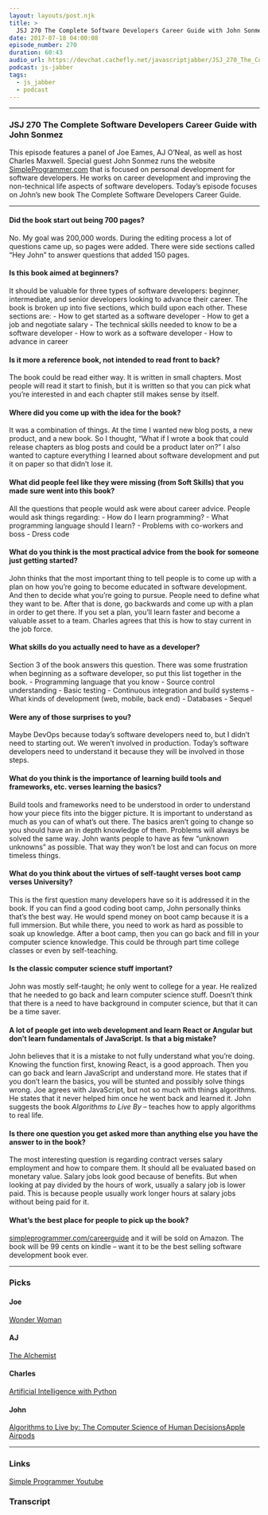 ```yaml
---
layout: layouts/post.njk
title: >
  JSJ 270 The Complete Software Developers Career Guide with John Sonmez
date: 2017-07-18 04:00:08
episode_number: 270
duration: 60:43
audio_url: https://devchat.cachefly.net/javascriptjabber/JSJ_270_The_Complete_Software_Developers_Career_Guide_with_John_Sonmez_mixdown.mp3
podcast: js-jabber
tags:
  - js_jabber
  - podcast
---
```


---

### JSJ 270 The Complete Software Developers Career Guide with John Sonmez

This episode features a panel of Joe Eames, AJ O’Neal, as well as host Charles Maxwell. Special guest John Sonmez runs the website [SimpleProgrammer.com](https://simpleprogrammer.com/) that is focused on personal development for software developers. He works on career development and improving the non-technical life aspects of software developers. Today’s episode focuses on John’s new book&nbsp;The Complete Software Developers Career Guide.

---

#### Did the book start out being 700 pages?

No. My goal was 200,000 words. During the editing process a lot of questions came up, so pages were added. There were side sections called “Hey John” to answer questions that added 150 pages.

#### Is this book aimed at beginners?

It should be valuable for three types of software developers: beginner, intermediate, and senior developers looking to advance their career. The book is broken up into five sections, which build upon each other. These sections are: - How to get started as a software developer - How to get a job and negotiate salary - The technical skills needed to know to be a software developer - How to work as a software developer - How to advance in career

#### Is it more a reference book, not intended to read front to back?

The book could be read either way. It is written in small chapters. Most people will read it start to finish, but it is written so that you can pick what you’re interested in and each chapter still makes sense by itself.

#### Where did you come up with the idea for the book?

It was a combination of things. At the time I wanted new blog posts, a new product, and a new book. So I thought, “What if I wrote a book that could release chapters as blog posts and could be a product later on?” I also wanted to capture everything I learned about software development and put it on paper so that didn’t lose it.

#### What did people feel like they were missing (from Soft Skills) that you made sure went into this book?

All the questions that people would ask were about career advice. People would ask things regarding: - How do I learn programming? - What programming language should I learn? - Problems with co-workers and boss - Dress code

#### What do you think is the most practical advice from the book for someone just getting started?

John thinks that the most important thing to tell people is to come up with a plan on how you’re going to become educated in software development. And then to decide what you’re going to pursue. People need to define what they want to be. After that is done, go backwards and come up with a plan in order to get there. If you set a plan, you’ll learn faster and become a valuable asset to a team. Charles agrees that this is how to stay current in the job force.

#### What skills do you actually need to have as a developer?

Section 3 of the book answers this question. There was some frustration when beginning as a software developer, so put this list together in the book. - Programming language that you know - Source control understanding - Basic testing - Continuous integration and build systems - What kinds of development (web, mobile, back end) - Databases - Sequel

#### Were any of those surprises to you?

Maybe DevOps because today’s software developers need to, but I didn’t need to starting out. We weren’t involved in production. Today’s software developers need to understand it because they will be involved in those steps.

#### What do you think is the importance of learning build tools and frameworks, etc. verses learning the basics?

Build tools and frameworks need to be understood in order to understand how your piece fits into the bigger picture. It is important to understand as much as you can of what’s out there. The basics aren’t going to change so you should have an in depth knowledge of them. Problems will always be solved the same way. John wants people to have as few “unknown unknowns” as possible. That way they won’t be lost and can focus on more timeless things.

#### What do you think about the virtues of self-taught verses boot camp verses University?

This is the first question many developers have so it is addressed it in the book. If you can find a good coding boot camp, John personally thinks that’s the best way. He would spend money on boot camp because it is a full immersion. But while there, you need to work as hard as possible to soak up knowledge. After a boot camp, then you can go back and fill in your computer science knowledge. This could be through part time college classes or even by self-teaching.

#### Is the classic computer science stuff important?

John was mostly self-taught; he only went to college for a year. He realized that he needed to go back and learn computer science stuff. Doesn’t think that there is a need to have background in computer science, but that it can be a time saver.

#### A lot of people get into web development and learn React or Angular but don’t learn fundamentals of JavaScript. Is that a big mistake?

John believes that it is a mistake to not fully understand what you’re doing. Knowing the function first, knowing React, is a good approach. Then you can go back and learn JavaScript and understand more. He states that if you don’t learn the basics, you will be stunted and possibly solve things wrong. Joe agrees with JavaScript, but not so much with things algorithms. He states that it never helped him once he went back and learned it. John suggests the book _Algorithms&nbsp;to Live By_&nbsp;– teaches how to apply algorithms to real life.

#### Is there one question you get asked more than anything else you have the answer to in the book?

The most interesting question is regarding contract verses salary employment and how to compare them. It should all be evaluated based on monetary value. Salary jobs look good because of benefits. But when looking at pay divided by the hours of work, usually a salary job is lower paid. This is because people usually work longer hours at salary jobs without being paid for it.

#### What’s the best place for people to pick up the book?

[simpleprogrammer.com/careerguide](https://simpleprogrammer.com/careerguide/) and it will be sold on Amazon. The book will be 99 cents on kindle – want it to be the best selling software development book ever.

---

### Picks

#### Joe

[Wonder Woman](https://wonderwomanfilm.com/)

#### AJ

[The Alchemist](https://www.amazon.com/Alchemist-Paulo-Coelho/dp/0061122416)

#### Charles

[Artificial Intelligence with Python](https://www.amazon.com/Artificial-Intelligence-Python-Prateek-Joshi/dp/178646439X)

#### John

[Algorithms to Live by: The Computer Science of Human Decisions](https://www.amazon.com/Algorithms-Live-Computer-Science-Decisions/dp/1627790365)[Apple Airpods](https://www.amazon.com/Apple-Airpods-Wireless-Bluetooth-Headset/dp/B01MQWUXZS)

---

### Links

[Simple Programmer Youtube](www.youtube.com/simpleprogrammer)

### Transcript
